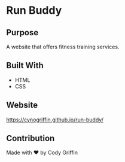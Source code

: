 # Run Buddy

## Purpose
A website that offers fitness training services.

## Built With
* HTML
* CSS

## Website
https://cynogriffin.github.io/run-buddy/

## Contribution
Made with ❤️ by Cody Griffin

